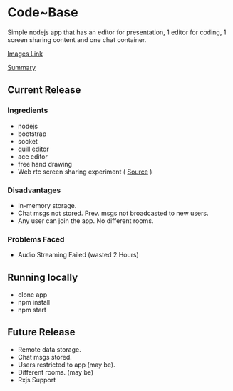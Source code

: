 <h1>Code~Base</h1>

<p>
Simple nodejs app that has an editor for presentation, 1 editor for coding, 1 screen sharing content and one chat container.
</p>

<a href="https://drive.google.com/open?id=1InR2-geIoJQ0HW_0hHGW6-jmBLaUvhDs">Images Link</a> 

[Summary](https://nikhilnayyar.web.app/projects#codebase)

<h2>Current Release</h2>

<h3>Ingredients</h3>
<ul>
<li>nodejs</li>
<li>bootstrap</li>
<li>socket</li>
<li>quill editor</li>
<li>ace editor</li>
<li>free hand drawing</li>
<li>Web rtc screen sharing experiment ( <a href="https://github.com/muaz-khan/WebRTC-Experiment/tree/master/Pluginfree-Screen-Sharing">Source</a> )</li>
</ul>

<h3>Disadvantages</h3>
<ul>
<li>In-memory storage.</li>
<li>Chat msgs not stored. Prev. msgs not broadcasted to new users.</li>
<li>Any user can join the app. No  different rooms.</li>
</ul>

<h3>Problems Faced</h3>
<ul>
<li>Audio Streaming Failed (wasted 2 Hours)</li>
</ul>


<h2>Running locally</h2>

<ul>
<li>clone app</li>
<li>npm install</li>
<li>npm start</li>
</ul>

<h2>Future Release</h2>

<ul>
<li>Remote data storage.</li>
<li>Chat msgs stored.</li>
<li>Users restricted to app (may be).</li>
<li>Different rooms. (may be)</li>
<li>Rxjs Support</li>
</ul>



